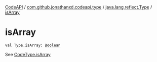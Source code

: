 [CodeAPI](../../index.md) / [com.github.jonathanxd.codeapi.type](../index.md) / [java.lang.reflect.Type](index.md) / [isArray](.)

# isArray

`val Type.isArray: `[`Boolean`](https://kotlinlang.org/api/latest/jvm/stdlib/kotlin/-boolean/index.html)

See [CodeType.isArray](../-code-type/is-array.md)

